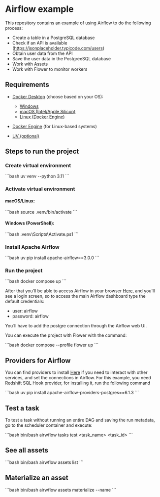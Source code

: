 # Airflow example

This repository contains an example of using Airflow to do the following process:

* Create a table in a PostgreSQL database
* Check if an API is available (https://jsonplaceholder.typicode.com/users)
* Obtain user data from the API
* Save the user data in the PostgreeSQL database
* Work with Assets
* Work with Flower to monitor workers

## Requirements

- [Docker Desktop](https://www.docker.com/products/docker-desktop/) (choose based on your OS):
  - [Windows](https://docs.docker.com/desktop/install/windows-install/)
  - [macOS (Intel/Apple Silicon)](https://docs.docker.com/desktop/install/mac-install/)
  - [Linux (Docker Engine)](https://docs.docker.com/engine/install/)

- [Docker Engine](https://docs.docker.com/engine/) (for Linux-based systems)

- [UV (optional)](https://docs.astral.sh/uv/getting-started/installation/#__tabbed_1_1)



## Steps to run the project


### Create virtual environment

´´´bash
uv venv --python 3.11
´´´


### Activate virtual environment

#### macOS/Linux:
´´´bash
source .venv/bin/activate
´´´

#### Windows (PowerShell):
´´´bash
.venv\Scripts\Activate.ps1
´´´


### Install Apache Airflow

´´´bash
uv pip install apache-airflow==3.0.0
´´´


### Run the project

´´´bash
docker compose up
´´´

After that you'll be able to access Airflow in your browser [Here](localhost:8080/), and you'll see a login screen, so to access the main Airflow dashboard type the default credentials:

* user: airflow
* password: airflow

You´ll have to add the postgre connection through the Airflow web UI.

You can execute the project with Flower with the command:

´´´bash
docker compose --profile flower up
´´´

## Providers for Airflow

You can find providers to install [Here](https://registry.astronomer.io/providers) if you need to interact with other services, and set the connections in Airflow. For this example, you need Redshift SQL Hook provider, for installing it, run the following command

´´´bash
uv pip install apache-airflow-providers-postgres==6.1.3
´´´


## Test a task

To test a task without running an entire DAG and saving the run metadata, go to the scheduler container and execute:

´´´bash
bin/bash
airwflow tasks test <task_name> <task_id>
´´´

## See all assets

´´´bash
bin/bash
airwflow assets list
´´´

## Materialize an asset

´´´bash
bin/bash
airwflow assets materialize --name <name>
´´´
